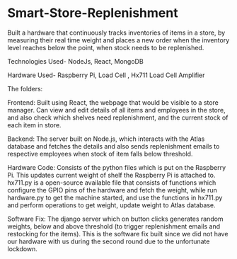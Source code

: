 # Smart-Store-Replenishment
Built a hardware that continuously tracks inventories of items in a store, by measuring their real time weight and places a new order when the inventory level reaches below the point, when stock needs to be replenished.

Technologies Used- NodeJs, React, MongoDB

Hardware Used- Raspberry Pi, Load Cell , Hx711 Load Cell Amplifier

The folders:

Frontend: Built using React, the webpage that would be visible to a store manager. Can view and edit details of all items and employees in the store, and also check which shelves need replenishment, and the current stock of each item in store.

Backend: The server built on Node.js, which interacts with the Atlas database and fetches the details and also sends replenishment emails to respective employees when stock of item falls below threshold.

Hardware Code: Consists of the python files which is put on the Raspberry Pi. This updates current weight of shelf the Raspberry Pi is attached to. hx711.py is a open-source available file that consists of functions which configure the GPIO pins of the hardware and fetch the weight, while run hardware.py to get the machine started, and use the functions in hx711.py and perform operations to get weight, update weight to Atlas database.

Software Fix: The django server which on button clicks generates random weights, below and above threshold (to trigger replenishment emails and restocking for the items). This is the software fix built since we did not have our hardware with us during the second round due to the unfortunate lockdown.

